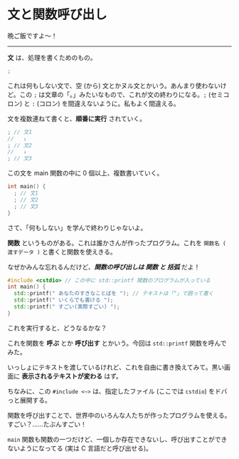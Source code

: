 # 文と関数呼び出し

晩ご飯ですよ〜！

---

**文** は、処理を書くためのもの。

```cpp
;
```

これは何もしない文で、空 (から) 文とかヌル文とかいう。あんまり使わないけど。この `;` は文章の「。」みたいなもので、これが文の終わりになる。`;` (セミコロン) と `:` (コロン) を間違えないように。私もよく間違える。

文を複数連ねて書くと、**順番に実行** されていく。

```cpp
; // 文1
//   ↓
; // 文2
//   ↓
; // 文3
```

この文を main 関数の中に 0 個以上、複数書いていく。

```cpp
int main() {
  ; // 文1
  ; // 文2
  ; // 文3
}
```

さて、「何もしない」を学んで終わりじゃないよ。

**関数** というものがある。これは誰かさんが作ったプログラム。これを `関数名 ( 渡すデータ )` と書くと関数を使えきる。

なぜかみんな忘れるんだけど、***関数の呼び出しは 関数 と 括弧*** だよ！

```cpp
#include <cstdio> // この中に std::printf 関数のプログラムが入っている
int main() {
  std::printf(" あなたのすきなことばを "); // テキストは「"」で囲って書く
  std::printf(" いくらでも書ける ");
  std::printf(" すごい(実際すごい) ");
}
```

これを実行すると、どうなるかな？

これを関数を **呼ぶ** とか **呼び出す** とかいう。今回は `std::printf` 関数を呼んでみた。

いっしょにテキストを渡しているけれど、これを自由に書き換えてみて。黒い画面に **表示されるテキストが変わる** はず。


ちなみに、この `#include <~>` は、指定したファイル (ここでは `cstdio`) をドバっと展開する。

関数を呼び出すことで、世界中のいろんな人たちが作ったプログラムを使える。すごい？……たぶんすごい！


`main` 関数も関数の一つだけど、一個しか存在できないし、呼び出すことができないようになってる (実は C 言語だと呼び出せる)。
